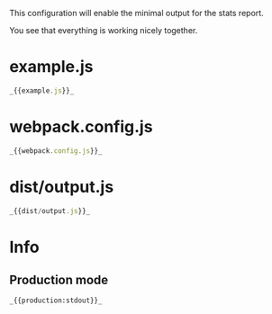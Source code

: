 This configuration will enable the minimal output for the stats report.

You see that everything is working nicely together.

# example.js

```javascript
_{{example.js}}_
```

# webpack.config.js

```javascript
_{{webpack.config.js}}_
```

# dist/output.js

```javascript
_{{dist/output.js}}_
```

# Info

## Production mode

```
_{{production:stdout}}_
```